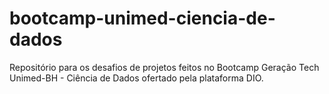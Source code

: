 # bootcamp-unimed-ciencia-de-dados
Repositório para os desafios de projetos feitos no Bootcamp Geração Tech Unimed-BH - Ciência de Dados ofertado pela plataforma DIO.
